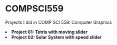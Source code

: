 # COMPSCI559

<p> Projects I did in COMP SCI 559: Computer Graphics
  <li> <b>Project 01: Tetris with moving slider</b> </li>
  <li> <b>Project 02: Solar System with speed slider</b> </li>
</p>
